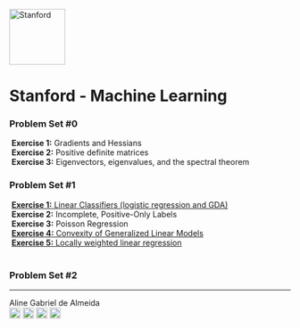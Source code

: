 <a href="https://dlpng.com/png/498606"><img src="https://i.dlpng.com/static/png/498606_preview.png" title="Stanford" alt="Stanford" height="100"></a>

# Stanford - Machine Learning  
  
### Problem Set #0
&nbsp;**Exercise 1:** Gradients and Hessians  
&nbsp;**Exercise 2:** Positive definite matrices  
&nbsp;**Exercise 3:** Eigenvectors, eigenvalues, and the spectral theorem
&nbsp;    

### Problem Set #1
&nbsp;[**Exercise 1:** Linear Classifiers (logistic regression and GDA)](https://github.com/AlmeidaAlin3/MachineLearning/tree/master/ProblemSet1/Exercise1)  
&nbsp;**Exercise 2:** Incomplete, Positive-Only Labels    
&nbsp;**Exercise 3:** Poisson Regression  
&nbsp;[**Exercise 4:** Convexity of Generalized Linear Models](https://github.com/AlmeidaAlin3/MachineLearning/tree/master/ProblemSet1/Exercise4)    
&nbsp;[**Exercise 5:** Locally weighted linear regression](https://github.com/AlmeidaAlin3/MachineLearning/tree/master/ProblemSet1/Exercise5)  
&nbsp;    

### Problem Set #2


---

Aline Gabriel de Almeida  
<a href="https://www.linkedin.com/in/alinegalmeida/"><img src="https://cdn3.iconfinder.com/data/icons/logos-and-brands-adobe/512/201_Linkedin-512.png" title="Linkedin: alinegalmeida" alt="https://www.linkedin.com/in/alinegalmeida/" height="20"></a>
<a href="https://www.kaggle.com/almeidaalin3"><img src="https://cdn3.iconfinder.com/data/icons/logos-and-brands-adobe/512/189_Kaggle-512.png" title="Kaggle: almeidaalin3" alt="https://www.kaggle.com/almeidaalin3" height="20"></a>
<a href="mailto:aline.gabriel.almeida@gmail.com"><img src="https://cdn3.iconfinder.com/data/icons/logos-and-brands-adobe/512/147_Gmail-512.png" title="aline.gabriel.almeida@gmail.com" alt="aline.gabriel.almeida@gmail.com" height="20"></a>
<a href="https://github.com/AlmeidaAlin3/"><img src="https://cdn3.iconfinder.com/data/icons/logos-and-brands-adobe/512/142_Github-512.png" title="Github: AlmeidaAlin3" alt="https://github.com/AlmeidaAlin3/" height="20"></a>

